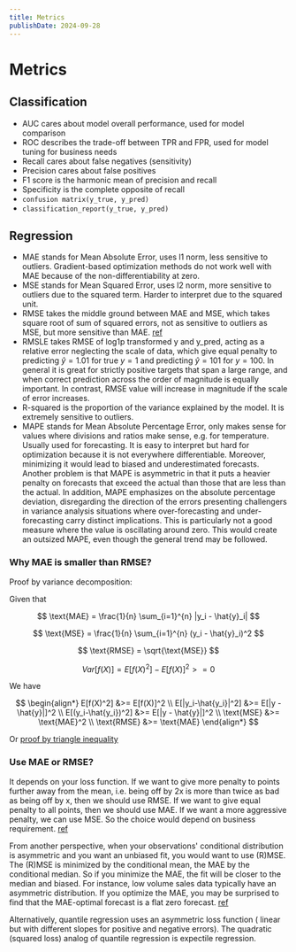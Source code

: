 ```yaml
---
title: Metrics
publishDate: 2024-09-28
---
```


# Metrics

## Classification

- AUC cares about model overall performance, used for model comparison
- ROC describes the trade-off between TPR and FPR, used for model tuning for business needs
- Recall cares about false negatives (sensitivity)
- Precision cares about false positives
- F1 score is the harmonic mean of precision and recall
- Specificity is the complete opposite of recall
- `confusion matrix(y_true, y_pred)`
- `classification_report(y_true, y_pred)`

## Regression

- MAE stands for Mean Absolute Error, uses l1 norm, less sensitive to outliers. Gradient-based optimization methods do not work well with MAE because of the non-differentiability at zero.
- MSE stands for Mean Squared Error, uses l2 norm, more sensitive to outliers due to the squared term. Harder to interpret due to the squared unit.
- RMSE takes the middle ground between MAE and MSE, which takes square root of sum of squared errors, not as sensitive to outliers as MSE, but more sensitive than MAE. [ref](https://gmd.copernicus.org/articles/15/5481/2022/)
- RMSLE takes RMSE of log1p transformed y and y_pred, acting as a relative error neglecting the scale of data, which give equal penalty to predicting $\hat{y} =1.01$ for true $y=1$ and predicting $\hat{y}=101$ for $y=100$. In general it is great for strictly positive targets that span a large range, and when correct prediction across the order of magnitude is equally important. In contrast, RMSE value will increase in magnitude if the scale of error increases.
- R-squared is the proportion of the variance explained by the model. It is extremely sensitive to outliers.
- MAPE stands for Mean Absolute Percentage Error, only makes sense for values where divisions and ratios make sense, e.g. for temperature. Usually used for forecasting. It is easy to interpret but hard for optimization because it is not everywhere differentiable. Moreover, minimizing it would lead to biased and underestimated forecasts. Another problem is that MAPE is asymmetric in that it puts a heavier penalty on forecasts that exceed the actual than those that are less than the actual. In addition, MAPE emphasizes on the absolute percentage deviation, disregarding the direction of the errors presenting challengers in variance analysis situations where over-forecasting and under-forecasting carry distinct implications. This is particularly not a good measure where the value is oscillating around zero. This would create an outsized MAPE, even though the general trend may be followed.

### Why MAE is smaller than RMSE?

Proof by variance decomposition:

Given that

$$
\text{MAE} = \frac{1}{n} \sum_{i=1}^{n} |y_i - \hat{y}_i|
$$

$$
\text{MSE} = \frac{1}{n} \sum_{i=1}^{n} (y_i - \hat{y}_i)^2
$$

$$
\text{RMSE} = \sqrt{\text{MSE}}
$$

$$
Var[f(X)] = E[f(X)^2] - E[f(X)]^2 >= 0
$$

We have

$$
\begin{align*}
E[f(X)^2] &>= E[f(X)]^2 \\
E[|y_i-\hat{y_i}|^2] &>= E[|y - \hat{y}|]^2  \\
E[(y_i-\hat{y_i})^2] &>= E[|y - \hat{y}|]^2  \\
\text{MSE} &>= \text{MAE}^2 \\
\text{RMSE} &>= \text{MAE}
\end{align*}
$$

Or [proof by triangle inequality](https://stats.stackexchange.com/a/466209)

### Use MAE or RMSE?

It depends on your loss function. If we want to give more penalty to points further away from the mean, i.e. being off by 2x is more than twice as bad as being off by x, then we should use RMSE. If we want to give equal penalty to all points, then we should use MAE. If we want a more aggressive penalty, we can use MSE. So the choice would depend on business requirement. [ref](https://stats.stackexchange.com/a/48268)

From another perspective, when your observations' conditional distribution is asymmetric and you want an unbiased fit, you would want to use (R)MSE. The (R)MSE is minimized by the conditional mean, the MAE by the conditional median. So if you minimize the MAE, the fit will be closer to the median and biased. For instance, low volume sales data typically have an asymmetric distribution. If you optimize the MAE, you may be surprised to find that the MAE-optimal forecast is a flat zero forecast. [ref](https://stats.stackexchange.com/a/210857)

Alternatively, quantile regression uses an asymmetric loss function ( linear but with different slopes for positive and negative errors). The quadratic (squared loss) analog of quantile regression is expectile regression.

